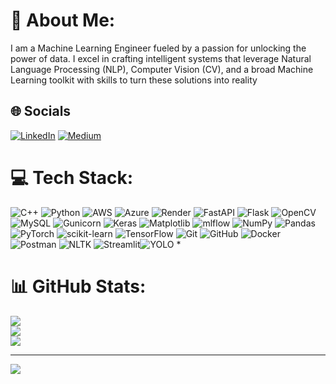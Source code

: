 # 💫 About Me:
I am a Machine Learning Engineer fueled by a passion for unlocking the power of data. I excel in crafting intelligent systems that leverage Natural Language Processing (NLP), Computer Vision (CV), and a broad Machine Learning toolkit with skills to turn these solutions into reality



##  🌐 Socials<span style="display: inline-block;">
  [![LinkedIn](https://img.shields.io/badge/LinkedIn-%230077B5.svg?logo=linkedin&logoColor=white)](https://www.linkedin.com/in/mohamed-mandor-a503a0244/overlay/about-this-profile/?lipi=urn%3Ali%3Apage%3Ad_flagship3_profile_view_base%3BNCdgyFifT32vxJvSaSwL7g%3D%3D)
</span>
<span style="display: inline-block;">
  [![Medium](https://img.shields.io/badge/Medium-12100E?logo=medium&logoColor=white)](https://medium.com/@mohamedmandor7d3)
</span>



# 💻 Tech Stack:
![C++](https://img.shields.io/badge/c++-%2300599C.svg?style=for-the-badge&logo=c%2B%2B&logoColor=white) ![Python](https://img.shields.io/badge/python-3670A0?style=for-the-badge&logo=python&logoColor=ffdd54) ![AWS](https://img.shields.io/badge/AWS-%23FF9900.svg?style=for-the-badge&logo=amazon-aws&logoColor=white) ![Azure](https://img.shields.io/badge/azure-%230072C6.svg?style=for-the-badge&logo=microsoftazure&logoColor=white) ![Render](https://img.shields.io/badge/Render-%46E3B7.svg?style=for-the-badge&logo=render&logoColor=white) ![FastAPI](https://img.shields.io/badge/FastAPI-005571?style=for-the-badge&logo=fastapi) ![Flask](https://img.shields.io/badge/flask-%23000.svg?style=for-the-badge&logo=flask&logoColor=white) ![OpenCV](https://img.shields.io/badge/opencv-%23white.svg?style=for-the-badge&logo=opencv&logoColor=white) ![MySQL](https://img.shields.io/badge/mysql-4479A1.svg?style=for-the-badge&logo=mysql&logoColor=white) ![Gunicorn](https://img.shields.io/badge/gunicorn-%298729.svg?style=for-the-badge&logo=gunicorn&logoColor=white) ![Keras](https://img.shields.io/badge/Keras-%23D00000.svg?style=for-the-badge&logo=Keras&logoColor=white) ![Matplotlib](https://img.shields.io/badge/Matplotlib-%23ffffff.svg?style=for-the-badge&logo=Matplotlib&logoColor=black) ![mlflow](https://img.shields.io/badge/mlflow-%23d9ead3.svg?style=for-the-badge&logo=numpy&logoColor=blue) ![NumPy](https://img.shields.io/badge/numpy-%23013243.svg?style=for-the-badge&logo=numpy&logoColor=white) ![Pandas](https://img.shields.io/badge/pandas-%23150458.svg?style=for-the-badge&logo=pandas&logoColor=white) ![PyTorch](https://img.shields.io/badge/PyTorch-%23EE4C2C.svg?style=for-the-badge&logo=PyTorch&logoColor=white) ![scikit-learn](https://img.shields.io/badge/scikit--learn-%23F7931E.svg?style=for-the-badge&logo=scikit-learn&logoColor=white) ![TensorFlow](https://img.shields.io/badge/TensorFlow-%23FF6F00.svg?style=for-the-badge&logo=TensorFlow&logoColor=white) ![Git](https://img.shields.io/badge/git-%23F05033.svg?style=for-the-badge&logo=git&logoColor=white) ![GitHub](https://img.shields.io/badge/github-%23121011.svg?style=for-the-badge&logo=github&logoColor=white) ![Docker](https://img.shields.io/badge/docker-%230db7ed.svg?style=for-the-badge&logo=docker&logoColor=white) ![Postman](https://img.shields.io/badge/Postman-FF6C37?style=for-the-badge&logo=postman&logoColor=white) ![NLTK](https://img.shields.io/badge/nltk-%29962B75?style=for-the-badge&logo=nltk&logoColor=white) ![Streamlit](https://img.shields.io/badge/streamlit-%250088FF.svg?style=for-the-badge&logo=streamlit&logoColor=white)![YOLO](https://img.shields.io/badge/YOLO-%29FFCE56?style=for-the-badge&logo=yolo&logoColor=EFFF00)
*
# 📊 GitHub Stats:
![](https://github-readme-stats.vercel.app/api?username=Mando-03&theme=dark&hide_border=true&include_all_commits=false&count_private=false)<br/>
![](https://github-readme-streak-stats.herokuapp.com/?user=Mando-03&theme=dark&hide_border=true)<br/>
![](https://github-readme-stats.vercel.app/api/top-langs/?username=Mando-03&theme=dark&hide_border=true&include_all_commits=false&count_private=false&layout=compact)

---
[![](https://visitcount.itsvg.in/api?id=Mando-03&icon=0&color=0)](https://visitcount.itsvg.in)

<!-- Proudly created with GPRM ( https://gprm.itsvg.in ) -->
